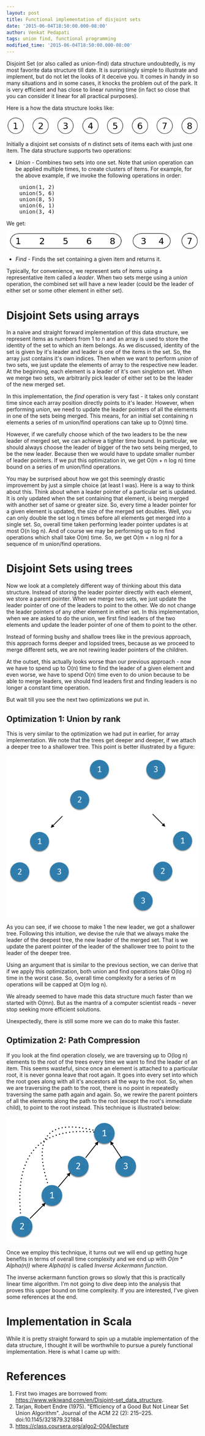 ```yaml
---
layout: post
title: Functional implementation of disjoint sets
date: '2015-06-04T18:50:00.000-08:00'
author: Venkat Pedapati
tags: union find, functional programming
modified_time: '2015-06-04T18:50:00.000-08:00'
---
```


Disjoint Set (or also called as union-find) data structure undoubtedly, is my most favorite data structure till date. It is surprisingly simple
to illustrate and implement, but do not let the looks of it deceive you. It comes in handy in so many 
situations and in some cases, it knocks the problem out of the park. It is very efficient and has close to 
linear running time (in fact so close that you can consider it linear for all practical purposes).

Here is a how the data structure looks like:

![Initial State](/public/disjoint-sets-init.png)

Initially a disjoint set consists of n distinct sets of items each with just one item.
The data structure supports two operations:

* <i>Union</i> - Combines two sets into one set. Note that union operation can be applied multiple times, 
to create clusters of items. For example, for the above example, if we invoke the following operations in order:
<pre>
    union(1, 2)
    union(5, 6)
    union(8, 5)
    union(6, 1)
    union(3, 4)
</pre>
We get:

![Final State](/public/disjoint-sets-final.png)

* <i>Find</i> - Finds the set containing a given item and returns it.

Typically, for convenience, we represent sets of items using a representative item called a <i>leader</i>.
When two sets merge using a <i>union</i> operation, the combined set will have a new leader (could be the leader
of either set or some other element in either set).

Disjoint Sets using arrays
==========================

In a naive and straight forward implementation of this data structure, we represent items as numbers from 1 to n
and an array is used to store the identity of the set to which an item belongs. As we discussed, identity of the set
is given by it's leader and leader is one of the items in the set. So, the array just contains it's own indices. Then when
we want to perform <i>union</i> of two sets, we just update the elements of array to the respective new leader.
At the beginning, each element is a leader of it's own singleton set. When we merge two sets, we arbitrarily
pick leader of either set to be the leader of the new merged set.

In this implementation, the <i>find</i> operation is very fast - it takes only constant time since each array 
position directly points to it's leader. However, when performing <i>union</i>, we need to update the 
leader pointers of all the elements in one of the sets being merged. This means, for an initial set containing
n elements a series of m union/find operations can take up to O(mn) time.

However, if we carefully choose which of the two leaders to be the new leader of merged set, we can achieve
a tighter time bound. In particular, we should always choose the leader of bigger of the two sets being merged,
to be the new leader. Because then we would have to update smaller number of leader pointers. If we put 
this optimization in, we get O(m + n log n) time bound on a series of m union/find operations. 

You may be surprised about how we got this seemingly drastic improvement by just a simple choice (at least I was).
Here is a way to think about this. Think about when a leader pointer of a particular set is updated. It is only
updated when the set containing that element, is being merged with another set of same or greater size. So, 
every time a leader pointer for a given element is updated, the size of the merged set doubles. Well, you can 
only double the set log n times before all elements get merged into a single set. So, overall time taken
performing leader pointer updates is at most O(n log n). And of course we may be performing up to m find operations
which shall take O(m) time. So, we get O(m + n log n) for a sequence of m union/find operations.

Disjoint Sets using trees
=========================

Now we look at a completely different way of thinking about this data structure. Instead of storing the 
leader pointer directly with each element, we store a parent pointer. When we merge two sets, we just update 
the leader pointer of one of the leaders to point to the other. We do not change the leader pointers of any 
other element in either set. In this implementation, when we are asked to do the union, we first find leaders of 
the two elements and update the leader pointer of one of them to point to the other. 

Instead of forming bushy and shallow trees like in the previous approach, this approach forms deeper and lopsided
trees, because as we proceed to merge different sets, we are not rewiring leader pointers of the children.

At the outset, this actually looks worse than our previous approach - now we have to spend up to O(n) time
to find the leader of a given element and even worse, we have to spend O(n) time even to do union because
to be able to merge leaders, we should find leaders first and finding leaders is no longer a constant time 
operation.

But wait till you see the next two optimizations we put in. 

Optimization 1: Union by rank
-----------------------------

This is very similar to the optimization we had put in earlier, for array implementation. We note that the trees
get deeper and deeper, if we attach a deeper tree to a shallower tree. This point is better illustrated by a figure:

![Union by rank optimization](/public/disjoint-set-trees/disjoint-set-trees.jpeg)

As you can see, if we choose to make 1 the new leader, we got a shallower tree. Following this intuition,
we devise the rule that we always make the leader of the deepest tree, the new leader of the merged set. That is
we update the parent pointer of the leader of the shallower tree to point to the leader of the deeper tree.

Using an argument that is similar to the previous section, we can derive that if we apply this optimization, 
both union and find operations take O(log n) time in the worst case. So, overall time complexity for a series
of m operations will be capped at O(m log n).

We already seemed to have made this data structure much faster than we started with O(mn). But as the mantra
of a computer scientist reads - never stop seeking more efficient solutions. 

Unexpectedly, there is still some more we can do to make this faster.

Optimization 2: Path Compression
--------------------------------

If you look at the find operation closely, we are traversing up to O(log n) elements to the root of the trees
every time we want to find the leader of an item. This seems wasteful, since once an element is attached to a particular root,
it is never gonna leave that root again. It goes into every set into which the root goes along with all it's ancestors all the way to the root. 
So, when we are traversing the path to the root, there is no point in repeatedly traversing the same path again 
and again. So, we rewire the parent pointers of all the elements along the path to the root (except the root's 
immediate child), to point to the root instead. This technique is illustrated below:

![Path Compression](/public/disjoint-set-trees/path-compression.jpg)

Once we employ this technique, it turns out we will end up getting huge benefits in terms of overall time
complexity and we end up with <i>O(m * Alpha(n))</i> where <i>Alpha(n)</i> is called <i>Inverse Ackermann function</i>.

The inverse ackermann function grows so slowly that this is practically linear time algorithm. I'm not going to 
dive deep into the analysis that proves this upper bound on time complexity. If you are interested, I've given some
references at the end.

Implementation in Scala
=======================

While it is pretty straight forward to spin up a mutable implementation of the data structure, I thought
it will be worthwhile to pursue a purely functional implementation. Here is what I came up with:

<script src="https://gist.github.com/venustus/d2e4a404ce9cf037e4d8.js"></script>

References
==========


1. First two images are borrowed from: https://www.wikiwand.com/en/Disjoint-set_data_structure.
2. Tarjan, Robert Endre (1975). "Efficiency of a Good But Not Linear Set Union Algorithm". Journal of the ACM 22 (2): 215–225. doi:10.1145/321879.321884
3. https://class.coursera.org/algo2-004/lecture